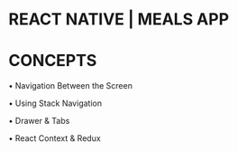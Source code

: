 # REACT NATIVE | MEALS APP

# CONCEPTS

• Navigation Between the Screen

• Using Stack Navigation

• Drawer & Tabs

• React Context & Redux
